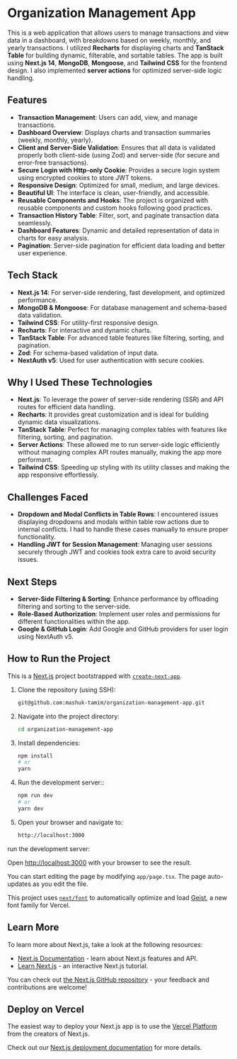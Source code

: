 # Organization Management App

This is a web application that allows users to manage transactions and view data in a dashboard, with breakdowns based on weekly, monthly, and yearly transactions. I utilized **Recharts** for displaying charts and **TanStack Table** for building dynamic, filterable, and sortable tables. The app is built using **Next.js 14**, **MongoDB**, **Mongoose**, and **Tailwind CSS** for the frontend design. I also implemented **server actions** for optimized server-side logic handling.

## Features

- **Transaction Management**: Users can add, view, and manage transactions.
- **Dashboard Overview**: Displays charts and transaction summaries (weekly, monthly, yearly).
- **Client and Server-Side Validation**: Ensures that all data is validated properly both client-side (using Zod) and server-side (for secure and error-free transactions).
- **Secure Login with Http-only Cookie**: Provides a secure login system using encrypted cookies to store JWT tokens.
- **Responsive Design**: Optimized for small, medium, and large devices.
- **Beautiful UI**: The interface is clean, user-friendly, and accessible.
- **Reusable Components and Hooks**: The project is organized with reusable components and custom hooks following good practices.
- **Transaction History Table**: Filter, sort, and paginate transaction data seamlessly.
- **Dashboard Features**: Dynamic and detailed representation of data in charts for easy analysis.
- **Pagination**: Server-side pagination for efficient data loading and better user experience.

## Tech Stack

- **Next.js 14**: For server-side rendering, fast development, and optimized performance.
- **MongoDB & Mongoose**: For database management and schema-based data validation.
- **Tailwind CSS**: For utility-first responsive design.
- **Recharts**: For interactive and dynamic charts.
- **TanStack Table**: For advanced table features like filtering, sorting, and pagination.
- **Zod**: For schema-based validation of input data.
- **NextAuth v5**: Used for user authentication with secure cookies.

## Why I Used These Technologies

- **Next.js**: To leverage the power of server-side rendering (SSR) and API routes for efficient data handling.
- **Recharts**: It provides great customization and is ideal for building dynamic data visualizations.
- **TanStack Table**: Perfect for managing complex tables with features like filtering, sorting, and pagination.
- **Server Actions**: These allowed me to run server-side logic efficiently without managing complex API routes manually, making the app more performant.
- **Tailwind CSS**: Speeding up styling with its utility classes and making the app responsive effortlessly.

## Challenges Faced

- **Dropdown and Modal Conflicts in Table Rows**: I encountered issues displaying dropdowns and modals within table row actions due to internal conflicts. I had to handle these cases manually to ensure proper functionality.
- **Handling JWT for Session Management**: Managing user sessions securely through JWT and cookies took extra care to avoid security issues.

## Next Steps

- **Server-Side Filtering & Sorting**: Enhance performance by offloading filtering and sorting to the server-side.
- **Role-Based Authorization**: Implement user roles and permissions for different functionalities within the app.
- **Google & GitHub Login**: Add Google and GitHub providers for user login using NextAuth v5.


## How to Run the Project

This is a [Next.js](https://nextjs.org) project bootstrapped with [`create-next-app`](https://nextjs.org/docs/app/api-reference/cli/create-next-app).

1. Clone the repository (using SSH):

   ```bash
   git@github.com:mashuk-tamim/organization-management-app.git
   ```

2. Navigate into the project directory:
   ```bash
   cd organization-management-app
   ```
3. Install dependencies:
    ```bash
    npm install
    # or
    yarn
    ````
4. Run the development server::

    ```bash
    npm run dev
    # or
    yarn dev
    ````

5. Open your browser and navigate to:
   ```bash
   http://localhost:3000
   ```

run the development server:

Open [http://localhost:3000](http://localhost:3000) with your browser to see the result.

You can start editing the page by modifying `app/page.tsx`. The page auto-updates as you edit the file.

This project uses [`next/font`](https://nextjs.org/docs/app/building-your-application/optimizing/fonts) to automatically optimize and load [Geist](https://vercel.com/font), a new font family for Vercel.

## Learn More

To learn more about Next.js, take a look at the following resources:

- [Next.js Documentation](https://nextjs.org/docs) - learn about Next.js features and API.
- [Learn Next.js](https://nextjs.org/learn) - an interactive Next.js tutorial.

You can check out [the Next.js GitHub repository](https://github.com/vercel/next.js) - your feedback and contributions are welcome!

## Deploy on Vercel

The easiest way to deploy your Next.js app is to use the [Vercel Platform](https://vercel.com/new?utm_medium=default-template&filter=next.js&utm_source=create-next-app&utm_campaign=create-next-app-readme) from the creators of Next.js.

Check out our [Next.js deployment documentation](https://nextjs.org/docs/app/building-your-application/deploying) for more details.
